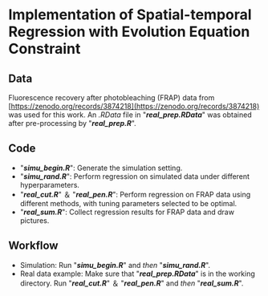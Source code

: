 # Implementation of Spatial-temporal Regression with Evolution Equation Constraint

## Data
Fluorescence recovery after photobleaching (FRAP) data from [https://zenodo.org/records/3874218](https://zenodo.org/records/3874218) was used for this work. An *.RData* file in "***real_prep.RData***" was obtained after pre-processing by "***real_prep.R***".

## Code
- "***simu_begin.R***": Generate the simulation setting.
- "***simu_rand.R***": Perform regression on simulated data under different hyperparameters.
- "***real_cut.R***" ＆ "***real_pen.R***": Perform regression on FRAP data using different methods, with tuning parameters selected to be optimal.
- "***real_sum.R***": Collect regression results for FRAP data and draw pictures.

## Workflow
- Simulation: Run "***simu_begin.R***" and *then* "***simu_rand.R***".
- Real data example: Make sure that "***real_prep.RData***" is in the working directory. Run "***real_cut.R***" ＆ "***real_pen.R***" and *then* "***real_sum.R***".
